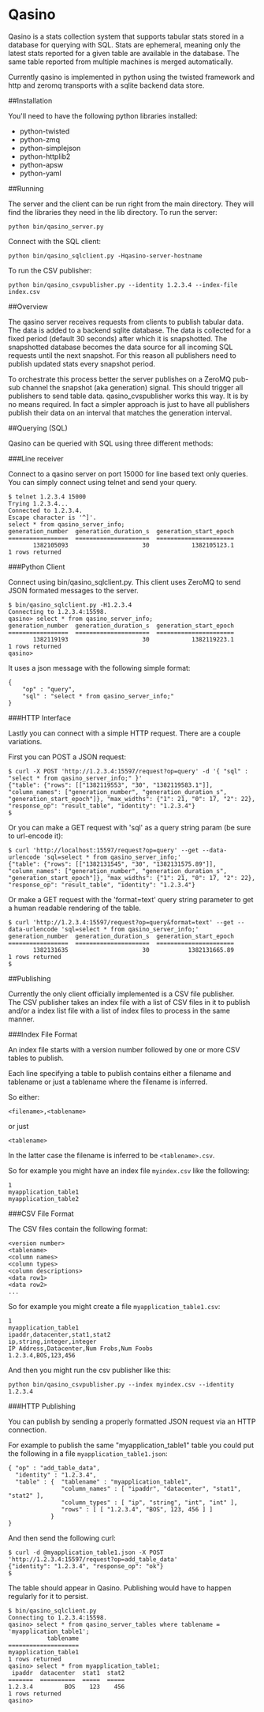 Qasino
======

Qasino is a stats collection system that supports tabular stats
stored in a database for querying with SQL.  Stats are ephemeral,
meaning only the latest stats reported for a given table are available
in the database.  The same table reported from multiple machines is
merged automatically.

Currently qasino is implemented in python using the twisted
framework and http and zeromq transports with a sqlite backend data store.

##Installation

You'll need to have the following python libraries installed:
- python-twisted
- python-zmq
- python-simplejson
- python-httplib2
- python-apsw
- python-yaml

##Running

The server and the client can be run right from the main directory.
They will find the libraries they need in the lib directory. To run the server:

    python bin/qasino_server.py

Connect with the SQL client:

    python bin/qasino_sqlclient.py -Hqasino-server-hostname

To run the CSV publisher:

    python bin/qasino_csvpublisher.py --identity 1.2.3.4 --index-file index.csv

##Overview

The qasino server receives requests from clients to publish tabular data.  
The data is added to a backend sqlite database.  The data is collected
for a fixed period (default 30 seconds) after which it is snapshotted.
The snapshotted database becomes the data source for all incoming SQL
requests until the next snapshot.  For this reason all publishers
need to publish updated stats every snapshot period.

To orchestrate this process better the server publishes on a ZeroMQ
pub-sub channel the snapshot (aka generation) signal.  This should
trigger all publishers to send table data.  qasino_cvspublisher
works this way.  It is by no means required.  In fact a simpler
approach is just to have all publishers publish their data on 
an interval that matches the generation interval.

##Querying (SQL)

Qasino can be queried with SQL using three different methods:

###Line receiver

Connect to a qasino server on port 15000 for line based text only queries.  You can 
simply connect using telnet and send your query.

    $ telnet 1.2.3.4 15000
    Trying 1.2.3.4...
    Connected to 1.2.3.4.
    Escape character is '^]'.
    select * from qasino_server_info;
    generation_number  generation_duration_s  generation_start_epoch
    =================  =====================  ======================
           1382105093                     30            1382105123.1
    1 rows returned

###Python Client

Connect using bin/qasino_sqlclient.py.  This client uses ZeroMQ to 
send JSON formated messages to the server.

    $ bin/qasino_sqlclient.py -H1.2.3.4
    Connecting to 1.2.3.4:15598.
    qasino> select * from qasino_server_info;
    generation_number  generation_duration_s  generation_start_epoch
    =================  =====================  ======================
           1382119193                     30            1382119223.1
    1 rows returned
    qasino> 

It uses a json message with the following simple format:

    {
        "op" : "query",
        "sql" : "select * from qasino_server_info;" 
    }


###HTTP Interface

Lastly you can connect with a simple HTTP request.  There are a couple variations.

First you can POST a JSON request:

    $ curl -X POST 'http://1.2.3.4:15597/request?op=query' -d '{ "sql" : "select * from qasino_server_info;" }'
    {"table": {"rows": [["1382119553", "30", "1382119583.1"]], "column_names": ["generation_number", "generation_duration_s", "generation_start_epoch"]}, "max_widths": {"1": 21, "0": 17, "2": 22}, "response_op": "result_table", "identity": "1.2.3.4"}
    $

Or you can make a GET request with 'sql' as a query string param (be sure to url-encode it):

    $ curl 'http://localhost:15597/request?op=query' --get --data-urlencode 'sql=select * from qasino_server_info;'
    {"table": {"rows": [["1382131545", "30", "1382131575.89"]], "column_names": ["generation_number", "generation_duration_s", "generation_start_epoch"]}, "max_widths": {"1": 21, "0": 17, "2": 22}, "response_op": "result_table", "identity": "1.2.3.4"}

Or make a GET request with the 'format=text' query string parameter to get a human readable rendering of the table.

    $ curl 'http://1.2.3.4:15597/request?op=query&format=text' --get --data-urlencode 'sql=select * from qasino_server_info;'
    generation_number  generation_duration_s  generation_start_epoch
    =================  =====================  ======================
           1382131635                     30           1382131665.89
    1 rows returned
    $

##Publishing

Currently the only client officially implemented is a CSV file publisher.  
The CSV publisher takes an index file with a list of CSV files in it to
publish and/or a index list file with a list of index files to
process in the same manner.

###Index File Format

An index file starts with a version number followed by one or more CSV tables to publish.

Each line specifying a table to publish contains either a filename and tablename or just a tablename where the filename is inferred.

So either:

    <filename>,<tablename>

or just

    <tablename>

In the latter case the filename is inferred to be `<tablename>.csv`.

So for example you might have an index file `myindex.csv` like the following:

    1
    myapplication_table1
    myapplication_table2

###CSV File Format

The CSV files contain the following format:

    <version number>
    <tablename>
    <column names>
    <column types>
    <column descriptions>
    <data row1>
    <data row2>
    ...

So for example you might create a file `myapplication_table1.csv`:

    1
    myapplication_table1
    ipaddr,datacenter,stat1,stat2
    ip,string,integer,integer
    IP Address,Datacenter,Num Frobs,Num Foobs
    1.2.3.4,BOS,123,456

And then you might run the csv publisher like this:

    python bin/qasino_csvpublisher.py --index myindex.csv --identity 1.2.3.4

###HTTP Publishing

You can publish by sending a properly formatted JSON request via an HTTP connection.

For example to publish the same "myapplication_table1" table you could put the following in a file `myapplication_table1.json`:

    { "op" : "add_table_data",
      "identity" : "1.2.3.4",
      "table" : {  "tablename" : "myapplication_table1",
                   "column_names" : [ "ipaddr", "datacenter", "stat1", "stat2" ],
                   "column_types" : [ "ip", "string", "int", "int" ],
                   "rows" : [ [ "1.2.3.4", "BOS", 123, 456 ] ]
                }
    }

And then send the following curl:

    $ curl -d @myapplication_table1.json -X POST 'http://1.2.3.4:15597/request?op=add_table_data'
    {"identity": "1.2.3.4", "response_op": "ok"}
    $

The table should appear in Qasino.  Publishing would have to happen regularly for it to persist.

    $ bin/qasino_sqlclient.py
    Connecting to 1.2.3.4:15598.
    qasino> select * from qasino_server_tables where tablename = 'myapplication_table1';
               tablename
    ====================
    myapplication_table1
    1 rows returned
    qasino> select * from myapplication_table1;
     ipaddr  datacenter  stat1  stat2
    =======  ==========  =====  =====
    1.2.3.4         BOS    123    456
    1 rows returned
    qasino>
